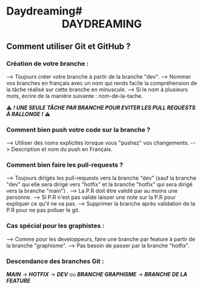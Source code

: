 # Daydreaming# <center>**DAYDREAMING**</center>

## Comment utiliser Git et GitHub ?
### Création de votre branche :
--> Toujours créer votre branche à partir de la branche "dev".
--> Nommer vos branches en français avec un nom qui rends facile la compréhension de la tâche réalisé sur cette branche en minuscule.
--> Si le nom à plusieurs mots, écrire de la manière suivante : nom-de-la-tache.


:warning: ***! UNE SEULE TÂCHE PAR BRANCHE POUR EVITER LES PULL REQUESTS À RALLONGE !*** :warning: 

### Comment bien push votre code sur la branche ?
--> Utiliser des noms explicites lorsque vous "pushez" vos changements.
--> Description et nom du push en Français.

### Comment bien faire les pull-requests ?
--> Toujours dirigés les pull-requests vers la branche "dev" (sauf la branche "dev" qui elle sera dirigé vers "hotfix" et la branche "hotfix" qui sera dirigé vers la branche "main") .
--> La P.R doit être validé par au moins une personne.
--> Si P.R n'est pas valide laisser une note sur la P.R pour expliquer ce qu'il ne va pas.
--> Supprimer la branche après validation de la P.R pour ne pas polluer le git.

### Cas spécial pour les graphistes :
--> Comme pour les developpeurs, faire une branche par feature à partir de la branche "graphisme". 
--> Pas besoin de passer par la branche "hotfix".

### Descendance des branches Git :
***MAIN*** -> ***HOTFIX*** -> ***DEV*** ou ***BRANCHE GRAPHISME*** -> ***BRANCHE DE LA FEATURE*** 

